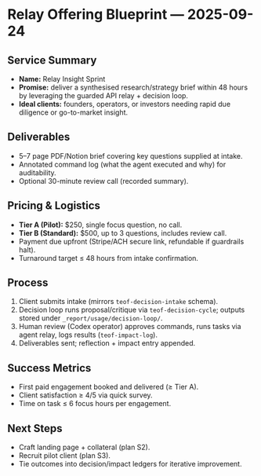 # Relay Offering Blueprint — 2025-09-24

## Service Summary
- **Name:** Relay Insight Sprint
- **Promise:** deliver a synthesised research/strategy brief within 48 hours by
  leveraging the guarded API relay + decision loop.
- **Ideal clients:** founders, operators, or investors needing rapid due
  diligence or go-to-market insight.

## Deliverables
- 5–7 page PDF/Notion brief covering key questions supplied at intake.
- Annotated command log (what the agent executed and why) for auditability.
- Optional 30-minute review call (recorded summary).

## Pricing & Logistics
- **Tier A (Pilot):** $250, single focus question, no call.
- **Tier B (Standard):** $500, up to 3 questions, includes review call.
- Payment due upfront (Stripe/ACH secure link, refundable if guardrails halt).
- Turnaround target ≤ 48 hours from intake confirmation.

## Process
1. Client submits intake (mirrors `teof-decision-intake` schema).
2. Decision loop runs proposal/critique via `teof-decision-cycle`; outputs
   stored under `_report/usage/decision-loop/`.
3. Human review (Codex operator) approves commands, runs tasks via agent relay,
   logs results (`teof-impact-log`).
4. Deliverables sent; reflection + impact entry appended.

## Success Metrics
- First paid engagement booked and delivered (≥ Tier A).
- Client satisfaction ≥ 4/5 via quick survey.
- Time on task ≤ 6 focus hours per engagement.

## Next Steps
- Craft landing page + collateral (plan S2).
- Recruit pilot client (plan S3).
- Tie outcomes into decision/impact ledgers for iterative improvement.
